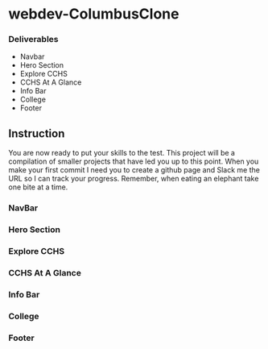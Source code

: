 # webdev-ColumbusClone


### Deliverables 
* Navbar
* Hero Section
* Explore CCHS
* CCHS At A Glance
* Info Bar
* College 
* Footer

## Instruction
You are now ready to put your skills to the test. This project will be a compilation of smaller projects that have led you up to this point. When you make your first commit I need you to create a github page and Slack me the URL so I can track your progress. Remember, when eating an elephant take one bite at a time.


### NavBar


### Hero Section


### Explore CCHS


### CCHS At A Glance


### Info Bar


### College


### Footer
